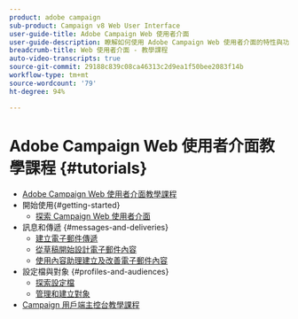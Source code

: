 ```yaml
---
product: adobe campaign
sub-product: Campaign v8 Web User Interface
user-guide-title: Adobe Campaign Web 使用者介面
user-guide-description: 瞭解如何使用 Adobe Campaign Web 使用者介面的特性與功能。
breadcrumb-title: Web 使用者介面 - 教學課程
auto-video-transcripts: true
source-git-commit: 29188c839c08ca46313c2d9ea1f50bee2083f14b
workflow-type: tm+mt
source-wordcount: '79'
ht-degree: 94%

---
```



# Adobe Campaign Web 使用者介面教學課程 {#tutorials}

+ [Adobe Campaign Web 使用者介面教學課程](/help/ac-web-learn-main/overview.md)
+ 開始使用{#getting-started}
   + [探索 Campaign Web 使用者介面](/help/get-started/explore-the-web-ui.md)
+ 訊息和傳遞 {#messages-and-deliveries}
   + [建立電子郵件傳遞](/help/deliveries/create-an-email-delivery.md)
   + [從草稿開始設計電子郵件內容](/help/design-the-delivery/create-email-content-from-scratch.md)
   + [使用內容助理建立及改善電子郵件內容](/help/design-the-delivery/create-and-improve-email-content-with-the-content-assistant.md)
+ 設定檔與對象 {#profiles-and-audiences}
   + [探索設定檔](/help/profiles-and-audiences/explore-profiles.md)
   + [管理和建立對象](/help/profiles-and-audiences/manage-and-build-audiences.md)
+ [Campaign 用戶端主控台教學課程](https://experienceleague.adobe.com/docs/campaign-learn/tutorials/overview.html?lang=zh-Hant)